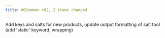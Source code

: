 ```yaml
---
title: WOCommon r82, 2 items changed
---
```


Add keys and salts for new products, update output formatting of salt tool (add 'static' keyword, wrapping)
